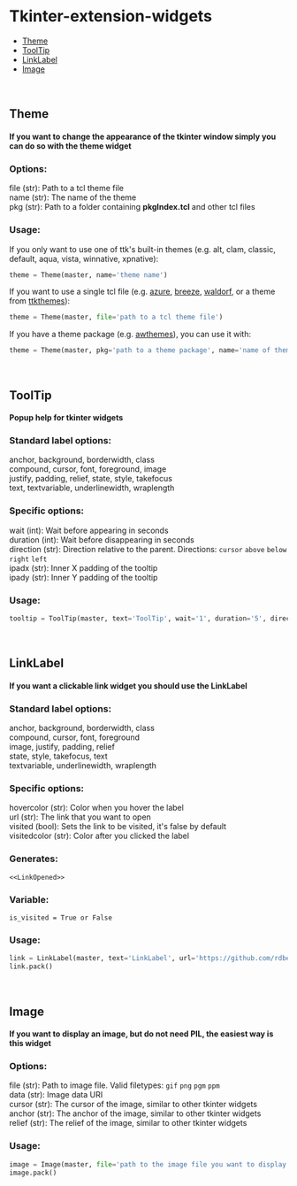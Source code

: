 # Tkinter-extension-widgets

* [Theme](#theme)
* [ToolTip](#tooltip)
* [LinkLabel](#linklabel)
* [Image](#image)


<div id="theme"></div>

<br>

## Theme
#### If you want to change the appearance of the tkinter window simply you can do so with the theme widget

### Options:
            
file (str): Path to a tcl theme file\
name (str): The name of the theme\
pkg (str): Path to a folder containing **pkgIndex.tcl** and other tcl files
            
### Usage:
        
If you only want to use one of ttk's built-in themes (e.g. alt, clam, classic, default, aqua, vista, winnative, xpnative):
```python
theme = Theme(master, name='theme name')
```

If you want to use a single tcl file (e.g. [azure](https://github.com/rdbende/Azure-ttk-theme), [breeze](https://github.com/MaxPerl/ttk-Breeze), [waldorf](https://wiki.tcl-lang.org/page/waldorf+ttk+theme), or a theme from [ttkthemes](https://github.com/TkinterEP/ttkthemes)):
```python
theme = Theme(master, file='path to a tcl theme file')
```
                
If you have a theme package (e.g. [awthemes](https://sourceforge.net/projects/tcl-awthemes/)), you can use it with:
```python
theme = Theme(master, pkg='path to a theme package', name='name of theme you want to use')
```


<div id="tooltip"></div>

<br>

## ToolTip

#### Popup help for tkinter widgets

### Standard label options:
            
anchor, background, borderwidth, class\
compound, cursor, font, foreground, image\
justify, padding, relief, state, style, takefocus\
text, textvariable, underlinewidth, wraplength

### Specific options:

wait (int): Wait before appearing in seconds\
duration (int): Wait before disappearing in seconds\
direction (str): Direction relative to the parent. Directions: `cursor` `above` `below` `right` `left`\
ipadx (str): Inner X padding of the tooltip\
ipady (str): Inner Y padding of the tooltip 

### Usage:
```python    
tooltip = ToolTip(master, text='ToolTip', wait='1', duration='5', direction='cursor')
```

<div id="linklabel"></div>

<br>

## LinkLabel

#### If you want a clickable link widget you should use the LinkLabel

### Standard label options:
            
anchor, background, borderwidth, class\
compound, cursor, font, foreground\
image, justify, padding, relief\
state, style, takefocus, text\
textvariable, underlinewidth, wraplength
                
### Specific options:
            
hovercolor (str): Color when you hover the label\
url (str): The link that you want to open\
visited (bool): Sets the link to be visited, it's false by default\
visitedcolor (str): Color after you clicked the label
            
### Generates:

`<<LinkOpened>>`
            
### Variable:
        
`is_visited = True or False`

### Usage:
        
```python
link = LinkLabel(master, text='LinkLabel', url='https://github.com/rdbende/Tkinter-extension-widgets')
link.pack()
```

<div id="image"></div>

<br>

## Image

#### If you want to display an image, but do not need PIL, the easiest way is this widget
                
### Options:
            
file (str): Path to image file. Valid filetypes: `gif` `png` `pgm` `ppm`\
data (str): Image data URI\
cursor (str): The cursor of the image, similar to other tkinter widgets\
anchor (str): The anchor of the image, similar to other tkinter widgets\
relief (str): The relief of the image, similar to other tkinter widgets
            
### Usage:

```python
image = Image(master, file='path to the image file you want to display', cursor='hand2', anchor='w', relief='groove')
image.pack()
```
